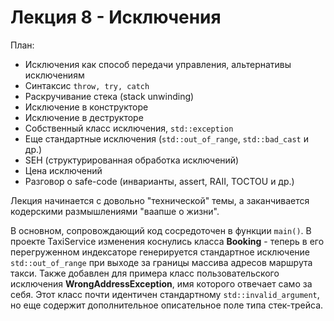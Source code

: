 # Лекция 8 - Исключения

План:

* Исключения как способ передачи управления, альтернативы исключениям
* Синтаксис ```throw, try, catch```
* Раскручивание стека (stack unwinding)
* Исключение в конструкторе
* Исключение в деструкторе
* Собственный класс исключения, ```std::exception```
* Еще стандартные исключения (```std::out_of_range```, ```std::bad_cast``` и др.)
* SEH (структурированная обработка исключений)
* Цена исключений
* Разговор о safe-code (инварианты, assert, RAII, TOCTOU и др.)


Лекция начинается с довольно "технической" темы, а заканчивается кодерскими размышлениями "ваапше о жизни".

В основном, сопровождающий код сосредоточен в функции ```main()```. В проекте TaxiService изменения коснулись класса **Booking** - теперь в его перегруженном индексаторе генерируется стандартное исключение ```std::out_of_range``` при выходе за границы массива адресов маршрута такси. Также добавлен для примера класс пользовательского исключения **WrongAddressException**, имя которого отвечает само за себя. Этот класс почти идентичен стандартному ```std::invalid_argument```, но еще содержит дополнительное описательное поле типа стек-трейса.
